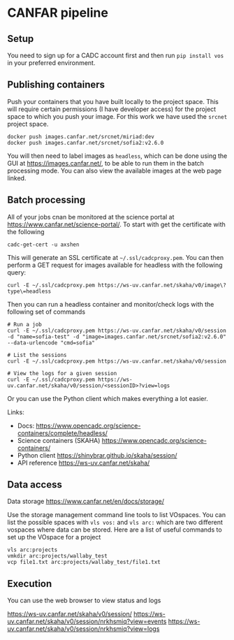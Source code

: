# CANFAR pipeline

## Setup

You need to sign up for a CADC account first and then run `pip install vos` in your preferred environment.

## Publishing containers

Push your containers that you have built locally to the project space. This will require certain permissions (I have developer access) for the project space to which you push your image. For this work we have used the `srcnet` project space.

```
docker push images.canfar.net/srcnet/miriad:dev
docker push images.canfar.net/srcnet/sofia2:v2.6.0
```

You will then need to label images as `headless`, which can be done using the GUI at https://images.canfar.net/, to be able to run them in the batch processing mode. You can also view the available images at the web page linked.

## Batch processing

All of your jobs cnan be monitored at the science portal at https://www.canfar.net/science-portal/. To start with get the certificate with the following

```
cadc-get-cert -u axshen
```

This will generate an SSL certificate at `~/.ssl/cadcproxy.pem`. You can then perform a GET request for images available for headless with the following query:

```
curl -E ~/.ssl/cadcproxy.pem https://ws-uv.canfar.net/skaha/v0/image\?type\=headless
```

Then you can run a headless container and monitor/check logs with the following set of commands

```
# Run a job
curl -E ~/.ssl/cadcproxy.pem https://ws-uv.canfar.net/skaha/v0/session -d "name=sofia-test" -d "image=images.canfar.net/srcnet/sofia2:v2.6.0" --data-urlencode "cmd=sofia"

# List the sessions
curl -E ~/.ssl/cadcproxy.pem https://ws-uv.canfar.net/skaha/v0/session

# View the logs for a given session
curl -E ~/.ssl/cadcproxy.pem https://ws-uv.canfar.net/skaha/v0/session/<sessionID>?view=logs
```

Or you can use the Python client which makes everything a lot easier.

Links:

* Docs: https://www.opencadc.org/science-containers/complete/headless/
* Science containers (SKAHA) https://www.opencadc.org/science-containers/
* Python client https://shinybrar.github.io/skaha/session/
* API reference https://ws-uv.canfar.net/skaha/

## Data access

Data storage https://www.canfar.net/en/docs/storage/

Use the storage management command line tools to list VOspaces. You can list the possible spaces with `vls vos:` and `vls arc:` which are two different vospaces where data can be stored. Here are a list of useful commands to set up the VOspace for a project

```
vls arc:projects
vmkdir arc:projects/wallaby_test
vcp file1.txt arc:projects/wallaby_test/file1.txt
```

## Execution

You can use the web browser to view status and logs

https://ws-uv.canfar.net/skaha/v0/session/
https://ws-uv.canfar.net/skaha/v0/session/nrkhsmiq?view=events
https://ws-uv.canfar.net/skaha/v0/session/nrkhsmiq?view=logs